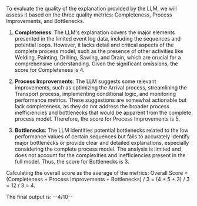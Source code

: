 To evaluate the quality of the explanation provided by the LLM, we will assess it based on the three quality metrics: Completeness, Process Improvements, and Bottlenecks.

1. **Completeness**: The LLM's explanation covers the major elements presented in the limited event log data, including the sequences and potential loops. However, it lacks detail and critical aspects of the complete process model, such as the presence of other activities like Welding, Painting, Drilling, Sawing, and Drain, which are crucial for a comprehensive understanding. Given the significant omissions, the score for Completeness is 4.

2. **Process Improvements**: The LLM suggests some relevant improvements, such as optimizing the Arrival process, streamlining the Transport process, implementing conditional logic, and monitoring performance metrics. These suggestions are somewhat actionable but lack completeness, as they do not address the broader process inefficiencies and bottlenecks that would be apparent from the complete process model. Therefore, the score for Process Improvements is 5.

3. **Bottlenecks**: The LLM identifies potential bottlenecks related to the low performance values of certain sequences but fails to accurately identify major bottlenecks or provide clear and detailed explanations, especially considering the complete process model. The analysis is limited and does not account for the complexities and inefficiencies present in the full model. Thus, the score for Bottlenecks is 3.

Calculating the overall score as the average of the metrics:
Overall Score = (Completeness + Process Improvements + Bottlenecks) / 3 = (4 + 5 + 3) / 3 = 12 / 3 = 4.

The final output is:
--4/10--